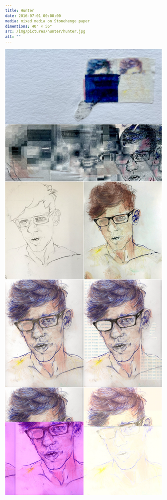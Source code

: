 ```yaml
---
title: Hunter
date: 2016-07-01 00:00:00
media: mixed media on Stonehenge paper
dimentions: 40" × 56"
src: /img/pictures/hunter/hunter.jpg
alt: ""
---
```


<div style="display:grid; gap:1px; grid-template: auto / repeat(2, 1fr)">
    <img loading="lazy" decoding="async" alt="" style="grid-column: span 2" src="/img/pictures/hunter/hunter-detail-01.jpg">
    <img loading="lazy" decoding="async" alt="" style="grid-column: span 2" src="/img/pictures/hunter/hunter-detail-02.jpg">
    <img loading="lazy" decoding="async" alt="" src="/img/pictures/hunter/hunter-process-01.jpg">
    <img loading="lazy" decoding="async" alt="" src="/img/pictures/hunter/hunter-process-02.jpg">
    <img loading="lazy" decoding="async" alt="" src="/img/pictures/hunter/hunter-process-03.jpg">
    <img loading="lazy" decoding="async" alt="" src="/img/pictures/hunter/hunter-process-04.jpg">
    <img loading="lazy" decoding="async" alt="" src="/img/pictures/hunter/hunter-process-05.jpg">
    <img loading="lazy" decoding="async" alt="" src="/img/pictures/hunter/hunter-process-06.jpg">
</div>
